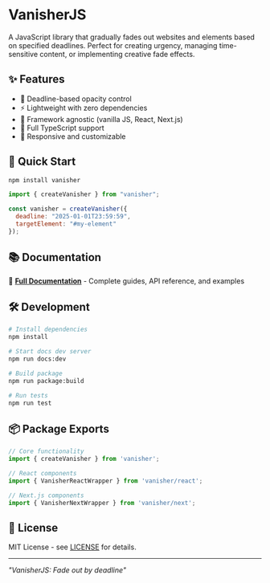 # VanisherJS

A JavaScript library that gradually fades out websites and elements based on specified deadlines. Perfect for creating urgency, managing time-sensitive content, or implementing creative fade effects.

## ✨ Features

- 🎯 Deadline-based opacity control
- ⚡ Lightweight with zero dependencies
- 🧩 Framework agnostic (vanilla JS, React, Next.js)
- 🔧 Full TypeScript support
- 📱 Responsive and customizable

## 🚀 Quick Start

```bash
npm install vanisher
```

```javascript
import { createVanisher } from "vanisher";

const vanisher = createVanisher({
  deadline: "2025-01-01T23:59:59",
  targetElement: "#my-element"
});
```

## 📚 Documentation

📖 **[Full Documentation](https://vanisher.js.org)** - Complete guides, API reference, and examples


## 🛠️ Development

```bash
# Install dependencies
npm install

# Start docs dev server
npm run docs:dev

# Build package
npm run package:build

# Run tests
npm run test
```

## 📦 Package Exports

```javascript
// Core functionality
import { createVanisher } from 'vanisher';

// React components
import { VanisherReactWrapper } from 'vanisher/react';

// Next.js components
import { VanisherNextWrapper } from 'vanisher/next';
```

## 📄 License

MIT License - see [LICENSE](./LICENSE) for details.

---

_"VanisherJS: Fade out by deadline"_
